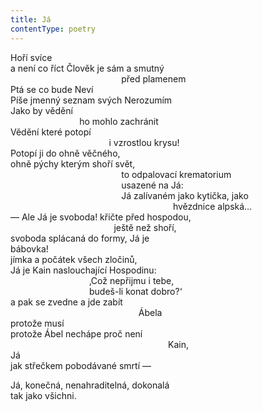 ```yaml
---
title: Já
contentType: poetry
---
```


Hoří svíce  
a není co říct Člověk je sám a smutný  
                                             před plamenem  
Ptá se co bude Neví  
Píše jmenný seznam svých Nerozumím  
Jako by vědění  
                            ho mohlo zachránit  
Vědění které potopí  
                                        i vzrostlou krysu!  
Potopí ji do ohně věčného,  
ohně pýchy kterým shoří svět,  
                                             to odpalovací krematorium  
                                             usazené na Já:  
                                             Já zalívaném jako kytička, jako  
                                                                  hvězdnice alpská…  
— Ale Já je svoboda! křičte před hospodou,  
                                          ještě než shoří,  
svoboda splácaná do formy, Já je  
bábovka!  
jímka a počátek všech zločinů,  
Já je Kain naslouchající Hospodinu:  
                                ‚Což nepřijmu i tebe,  
                                budeš-li konat dobro?‘  
a pak se zvedne a jde zabít  
                                                    Ábela  
protože musí  
protože Ábel nechápe proč není  
                                                                Kain,  
Já  
jak střečkem pobodávané smrtí —

  

Já, konečná, nenahraditelná, dokonalá  
tak jako všichni.
